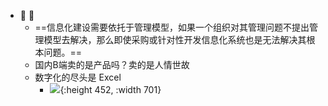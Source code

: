 - 🐶  🐶
	- ==信息化建设需要依托于管理模型，如果一个组织对其管理问题不提出管理模型去解决，那么即使采购或针对性开发信息化系统也是无法解决其根本问题。==
	- 国内B端卖的是产品吗？卖的是人情世故
	- 数字化的尽头是 Excel
		- ![](https://kidpic.oss-cn-beijing.aliyuncs.com/kaimini/20220526113636.png){:height 452, :width 701}